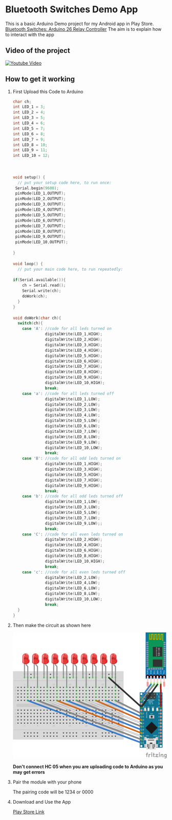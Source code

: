 # Bluetooth Switches Demo App
This is a basic Arduino Demo project for my Android app in Play Store.
[Bluetooth Switches: Arduino 26 Relay Controller](https://play.google.com/store/apps/details?id=com.github.yashx.arduinobluetoothswitcheshc_05andhc_06)
The aim is to explain how to interact with the app

## Video of the project 
[![Youtube Video](http://img.youtube.com/vi/SfY806KR6qE/0.jpg)](http://www.youtube.com/watch?v=SfY806KR6qE "Youtube Video")

## How to get it working
   
1. First Upload this Code to Arduino

   ```C
   char ch;
   int LED_1 = 3;
   int LED_2 = 4;
   int LED_3 = 5;
   int LED_4 = 6;
   int LED_5 = 7;
   int LED_6 = 8;
   int LED_7 = 9;
   int LED_8 = 10;
   int LED_9 = 11;
   int LED_10 = 12;



   void setup() {
     // put your setup code here, to run once:
    Serial.begin(9600);
    pinMode(LED_1,OUTPUT);
    pinMode(LED_2,OUTPUT);
    pinMode(LED_3,OUTPUT);
    pinMode(LED_4,OUTPUT);
    pinMode(LED_5,OUTPUT);
    pinMode(LED_6,OUTPUT);
    pinMode(LED_7,OUTPUT);
    pinMode(LED_8,OUTPUT);
    pinMode(LED_9,OUTPUT);
    pinMode(LED_10,OUTPUT);
 
   }

   void loop() {
     // put your main code here, to run repeatedly:

   if(Serial.available()){
       ch = Serial.read();
       Serial.write(ch);
       doWork(ch);
     }
   }

   void doWork(char ch){
     switch(ch){
       case 'A': //code for all leds turned on
                 digitalWrite(LED_1,HIGH);
                 digitalWrite(LED_2,HIGH);
                 digitalWrite(LED_3,HIGH);
                 digitalWrite(LED_4,HIGH);
                 digitalWrite(LED_5,HIGH);
                 digitalWrite(LED_6,HIGH);
                 digitalWrite(LED_7,HIGH);
                 digitalWrite(LED_8,HIGH);
                 digitalWrite(LED_9,HIGH);
                 digitalWrite(LED_10,HIGH);
                 break;
       case 'a': //code for all leds turned off
                 digitalWrite(LED_1,LOW);
                 digitalWrite(LED_2,LOW);
                 digitalWrite(LED_3,LOW);
                 digitalWrite(LED_4,LOW);
                 digitalWrite(LED_5,LOW);
                 digitalWrite(LED_6,LOW);
                 digitalWrite(LED_7,LOW);
                 digitalWrite(LED_8,LOW);
                 digitalWrite(LED_9,LOW);
                 digitalWrite(LED_10,LOW);
                 break;
       case 'B': //code for all odd leds turned on
                 digitalWrite(LED_1,HIGH);
                 digitalWrite(LED_3,HIGH);
                 digitalWrite(LED_5,HIGH);
                 digitalWrite(LED_7,HIGH);
                 digitalWrite(LED_9,HIGH);
                 break;
       case 'b': //code for all odd leds turned off
                 digitalWrite(LED_1,LOW);
                 digitalWrite(LED_3,LOW);
                 digitalWrite(LED_5,LOW);
                 digitalWrite(LED_7,LOW);
                 digitalWrite(LED_9,LOW);;
                 break;
       case 'C': //code for all even leds turned on
                 digitalWrite(LED_2,HIGH);
                 digitalWrite(LED_4,HIGH);
                 digitalWrite(LED_6,HIGH);
                 digitalWrite(LED_8,HIGH);
                 digitalWrite(LED_10,HIGH);
                 break;
       case 'c': //code for all even leds turned off
                 digitalWrite(LED_2,LOW);
                 digitalWrite(LED_4,LOW);
                 digitalWrite(LED_6,LOW);
                 digitalWrite(LED_8,LOW);
                 digitalWrite(LED_10,LOW);
                 break;
     }
   }
   ```
   

2. Then make the circuit as shown here

   ![Circuit Diagram](/led%20demo_bb.png?raw=true)
   
   **Don't connect HC 05 when you are uploading code to Arduino as you may get errors**
   
3. Pair the module with your phone

   The pairing code will be 1234 or 0000
   
4. Download and Use the App

   [Play Store Link](https://play.google.com/store/apps/details?id=com.github.yashx.arduinobluetoothswitcheshc_05andhc_06 "Bluetooth Switches: Arduino 26 Relay Controller")
   

